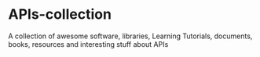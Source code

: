 # APIs-collection
A collection of awesome software, libraries, Learning Tutorials, documents, books, resources and interesting stuff about APIs

